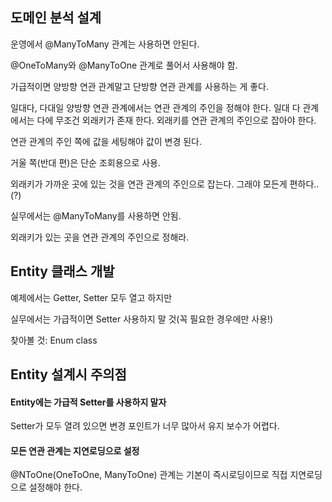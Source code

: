 ## 도메인 분석 설계



운영에서 @ManyToMany 관계는 사용하면 안된다.

@OneToMany와 @ManyToOne 관계로 풀어서 사용해야 함.

가급적이면 양방향 연관 관계말고 단방향 연관 관계를 사용하는 게 좋다.



일대다, 다대일 양방향 연관 관계에서는 연관 관계의 주인을 정해야 한다. 일대 다 관계에서는 다에 무조건 외래키가 존재 한다. 외래키를 연관 관계의 주인으로 잡아야 한다.



연관 관계의 주인 쪽에 값을 세팅해야 값이 변경 된다.

거울 쪽(반대 편)은 단순 조회용으로 사용.

외래키가 가까운 곳에 있는 것을 연관 관계의 주인으로 잡는다. 그래야 모든게 편하다..(?)



실무에서는 @ManyToMany를 사용하면 안됨.



외래키가 있는 곳을 연관 관계의 주인으로 정해라.



## Entity 클래스 개발

예제에서는 Getter, Setter 모두 열고 하지만

실무에서는 가급적이면 Setter 사용하지 말 것(꼭 필요한 경우에만 사용!)



찾아볼 것: Enum class





## Entity 설계시 주의점

#### Entity에는 가급적 Setter를 사용하지 말자

Setter가 모두 열려 있으면 변경 포인트가 너무 많아서 유지 보수가 어렵다.



#### 모든 연관 관계는 지연로딩으로 설정

@NToOne(OneToOne, ManyToOne) 관계는 기본이 즉시로딩이므로 직접 지연로딩으로 설정해야 한다.





